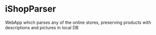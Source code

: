 # iShopParser
WebApp which parses any of the online stores, preserving products with descriptions and pictures in local DB
